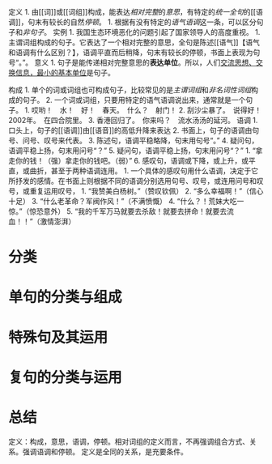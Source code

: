 定义
	1. 由[[词]]或[[词组]]构成，能表达*相对完整*的*意思*，有特定的*统一全句*的[[语调]]，句末有较长的自然*停顿*。
		1. 根据有没有特定的*语气语调*这一条，可以区分句子和*非句子*。
实例
	1. 我国生态环境恶化的问题引起了国家领导人的高度重视。
		1. 主谓词组构成的句子。它表达了一个相对完整的意思，全句是陈述[[语气]]【语气和语调有什么区别？】，语调平直而后稍降，句末有较长的停顿，书面上表现为句号“。”。
意义
	1. 句子是能传递相对完整意思的**表达单位**。所以，人们<u>交流思想、交换信息，最小的基本单位</u>是句子。

构成
	1. 单个的词或词组也可构成句子，比较常见的是*主谓词组*和*非名词性词组*构成的句子。
		2. 一个词或词组，只要用特定的语气语调说出来，通常就是一个句子。
			1. 哎哟！　水！　好！　春天。　什么？　射门！
			2. 刮沙尘暴了。　说得好！2002年。　在四合院里。
			3. 香港回归了。　你来吗？　流水汤汤的延河。
语调
	1. 口头上，句子的[[语调]]由[[语音]]的高低升降来表达
	2. 书面上，句子的语调由句号、问号、叹号来代表。
	3. 陈述句，语调平稳略降，句末用句号“。”
	4. 疑问句，语调平稳上扬，句末用问号“？”
	5. 疑问句，语调平稳上扬，句末用问号“？”
		1. “拿走你的钱！（强）拿走你的钱吧。（弱）”
	6. 感叹句，语调或下降，或上升，或平直，或曲折，甚至于两种语调连用。
		1. 一个具体的感叹句用什么语调，决定于它所抒发的感情。在书面上则根据不同的语调分别选用句号、叹号，或连用问号和叹号，或重复运用叹号，
			1. “我赞美白杨树。”（赞叹钦佩）
			2. “多么幸福啊！”（信心十足）
			3. “什么老革命？军阀作风！”（不满愤慨）
			4. “什么？！荒妹大吃一惊。”（惊恐意外）
			5. “我的千军万马就要去杀敌！就要去拼命！就要去流血！！”（激情澎湃）
# 分类

# 单句的分类与组成

# 特殊句及其运用

# 复句的分类与运用


# 总结
定义：构成，意思，语调，停顿。相对词组的定义而言，不再强调组合方式、关系。强调语调和停顿。
定义是全同的关系，是充要条件。